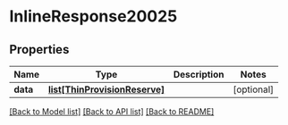 # InlineResponse20025

## Properties
Name | Type | Description | Notes
------------ | ------------- | ------------- | -------------
**data** | [**list[ThinProvisionReserve]**](ThinProvisionReserve.md) |  | [optional] 

[[Back to Model list]](../README.md#documentation-for-models) [[Back to API list]](../README.md#documentation-for-api-endpoints) [[Back to README]](../README.md)

